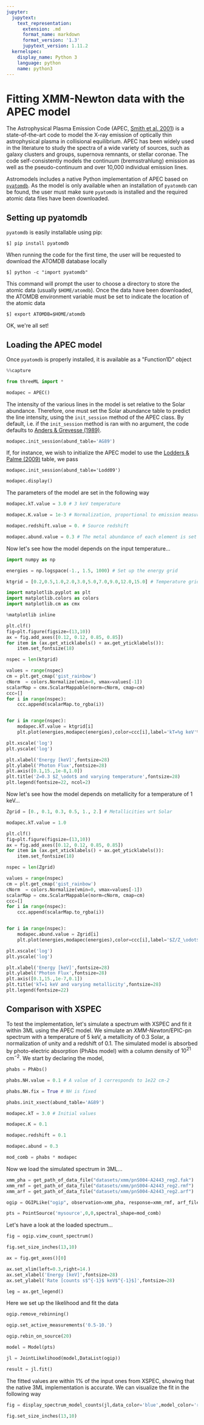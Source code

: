 ```yaml
---
jupyter:
  jupytext:
    text_representation:
      extension: .md
      format_name: markdown
      format_version: '1.3'
      jupytext_version: 1.11.2
  kernelspec:
    display_name: Python 3
    language: python
    name: python3
---
```


# Fitting XMM-Newton data with the APEC model #

The Astrophysical Plasma Emission Code (APEC, [Smith et al. 2001](https://ui.adsabs.harvard.edu/abs/2001ApJ...556L..91S/abstract)) is a state-of-the-art code to model the X-ray emission of optically thin astrophysical plasma in collisional equilibrium. APEC has been widely used in the literature to study the spectra of a wide variety of sources, such as galaxy clusters and groups, supernova remnants, or stellar coronae. The code self-consistently models the continuum (bremsstrahlung) emission as well as the pseudo-continuum and over 10,000 individual emission lines.

Astromodels includes a native Python implementation of APEC based on [``pyatomdb``](https://atomdb.readthedocs.io/en/master/). As the model is only available when an installation of ``pyatomdb`` can be found, the user must make sure ``pyatomdb`` is installed and the required atomic data files have been downloaded.


## Setting up pyatomdb ##

``pyatomdb`` is easily installable using pip:

    $] pip install pyatomdb
    
When running the code for the first time, the user will be requested to download the ATOMDB database locally

    $] python -c "import pyatomdb"
    
This command will prompt the user to choose a directory to store the atomic data (usually ``$HOME/atomdb``). Once the data have been downloaded, the ATOMDB environment variable must be set to indicate the location of the atomic data

    $] export ATOMDB=$HOME/atomdb

OK, we're all set!


## Loading the APEC model ##

Once ``pyatomdb`` is properly installed, it is available as a "Function1D" object


```python
%%capture

from threeML import * 

modapec = APEC()
```

The intensity of the various lines in the model is set relative to the Solar abundance. Therefore, one must set the Solar abundance table to predict the line intensity, using the ``init_session`` method of the APEC class. By default, i.e. if the ``init_session`` method is ran with no argument, the code defaults to [Anders & Grevesse (1989)](https://ui.adsabs.harvard.edu/abs/1989GeCoA..53..197A/abstract). 

```python
modapec.init_session(abund_table='AG89')
```

If, for instance, we wish to initialize the APEC model to use the [Lodders & Palme (2009)](https://www.lpi.usra.edu/meetings/metsoc2009/pdf/5154.pdf) table, we pass

    modapec.init_session(abund_table='Lodd09')

```python
modapec.display()
```

The parameters of the model are set in the following way

```python
modapec.kT.value = 3.0 # 3 keV temperature

modapec.K.value = 1e-3 # Normalization, proportional to emission measure

modapec.redshift.value = 0. # Source redshift

modapec.abund.value = 0.3 # The metal abundance of each element is set to 0.3 times the Solar abundance
```

Now let's see how the model depends on the input temperature...

```python
import numpy as np

energies = np.logspace(-1., 1.5, 1000) # Set up the energy grid

ktgrid = [0.2,0.5,1.0,2.0,3.0,5.0,7.0,9.0,12.0,15.0] # Temperature grid

```

```python
import matplotlib.pyplot as plt
import matplotlib.colors as colors
import matplotlib.cm as cmx

%matplotlib inline

plt.clf()
fig=plt.figure(figsize=(13,10))
ax = fig.add_axes([0.12, 0.12, 0.85, 0.85])
for item in (ax.get_xticklabels() + ax.get_yticklabels()):
    item.set_fontsize(18)

nspec = len(ktgrid)

values = range(nspec)
cm = plt.get_cmap('gist_rainbow')
cNorm  = colors.Normalize(vmin=0, vmax=values[-1])
scalarMap = cmx.ScalarMappable(norm=cNorm, cmap=cm)
ccc=[]
for i in range(nspec):
    ccc.append(scalarMap.to_rgba(i))


for i in range(nspec):
    modapec.kT.value = ktgrid[i]
    plt.plot(energies,modapec(energies),color=ccc[i],label='kT=%g keV'%(ktgrid[i]))

plt.xscale('log')
plt.yscale('log')

plt.xlabel('Energy [keV]',fontsize=28)
plt.ylabel('Photon Flux',fontsize=28)
plt.axis([0.1,15.,1e-8,1.0])
plt.title('Z=0.3 $Z_\odot$ and varying temperature',fontsize=28)
plt.legend(fontsize=22, ncol=2)

```

Now let's see how the model depends on metallicity for a temperature of 1 keV...

```python
Zgrid = [0., 0.1, 0.3, 0.5, 1., 2.] # Metallicities wrt Solar

modapec.kT.value = 1.0
```

```python
plt.clf()
fig=plt.figure(figsize=(13,10))
ax = fig.add_axes([0.12, 0.12, 0.85, 0.85])
for item in (ax.get_xticklabels() + ax.get_yticklabels()):
    item.set_fontsize(18)

nspec = len(Zgrid)

values = range(nspec)
cm = plt.get_cmap('gist_rainbow')
cNorm  = colors.Normalize(vmin=0, vmax=values[-1])
scalarMap = cmx.ScalarMappable(norm=cNorm, cmap=cm)
ccc=[]
for i in range(nspec):
    ccc.append(scalarMap.to_rgba(i))


for i in range(nspec):
    modapec.abund.value = Zgrid[i]
    plt.plot(energies,modapec(energies),color=ccc[i],label='$Z/Z_\odot$=%g'%(Zgrid[i]))

plt.xscale('log')
plt.yscale('log')

plt.xlabel('Energy [keV]',fontsize=28)
plt.ylabel('Photon Flux',fontsize=28)
plt.axis([0.1,15.,1e-7,0.1])
plt.title('kT=1 keV and varying metallicity',fontsize=28)
plt.legend(fontsize=22)

```

## Comparison with XSPEC ##

To test the implementation, let's simulate a spectrum with XSPEC and fit it within 3ML using the APEC model. We simulate an _XMM-Newton_/EPIC-pn spectrum with a temperature of 5 keV, a metallicity of 0.3 Solar, a normalization of unity and a redshift of 0.1. The simulated model is absorbed by photo-electric absorption (PhAbs model) with a column density of $10^{21}$ cm$^{-2}$. We start by declaring the model,

```python
phabs = PhAbs()

phabs.NH.value = 0.1 # A value of 1 corresponds to 1e22 cm-2

phabs.NH.fix = True # NH is fixed

phabs.init_xsect(abund_table='AG89')

modapec.kT = 3.0 # Initial values

modapec.K = 0.1

modapec.redshift = 0.1

modapec.abund = 0.3

mod_comb = phabs * modapec
```

Now we load the simulated spectrum in 3ML...

```python
xmm_pha = get_path_of_data_file("datasets/xmm/pnS004-A2443_reg2.fak")
xmm_rmf = get_path_of_data_file("datasets/xmm/pnS004-A2443_reg2.rmf")
xmm_arf = get_path_of_data_file("datasets/xmm/pnS004-A2443_reg2.arf")

ogip = OGIPLike("ogip", observation=xmm_pha, response=xmm_rmf, arf_file=xmm_arf)

pts = PointSource('mysource',0,0,spectral_shape=mod_comb)

```

Let's have a look at the loaded spectrum...

```python
fig = ogip.view_count_spectrum()

fig.set_size_inches(13,10)

ax = fig.get_axes()[0]

ax.set_xlim(left=0.3,right=14.)
ax.set_xlabel('Energy [keV]',fontsize=28)
ax.set_ylabel('Rate [counts s$^{-1}$ keV$^{-1}$]',fontsize=28)

leg = ax.get_legend()

```

Here we set up the likelihood and fit the data

```python
ogip.remove_rebinning()

ogip.set_active_measurements('0.5-10.')

ogip.rebin_on_source(20)

model = Model(pts)

jl = JointLikelihood(model,DataList(ogip))

result = jl.fit()

```

The fitted values are within 1% of the input ones from XSPEC, showing that the native 3ML implementation is accurate. We can visualize the fit in the following way

```python
fig = display_spectrum_model_counts(jl,data_color='blue',model_color='red', min_rate=5e-4)

fig.set_size_inches(13,10)

```
